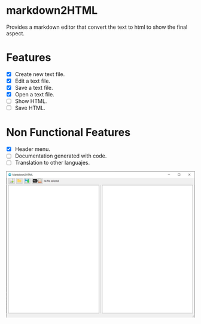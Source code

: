 # markdown2HTML
Provides a markdown editor that convert the text to html to show the final aspect.

# Features

- [x] Create new text file.
- [x] Edit a text file.
- [x] Save a text file.
- [x] Open a text file.
- [ ] Show HTML.
- [ ] Save HTML.

# Non Functional Features

- [x] Header menu.
- [ ] Documentation generated with code.
- [ ] Translation to other languajes.

![User Interface](https://github.com/alvvazort/markdown2HTML/blob/main/docs/screenshots/UI.jpg)
